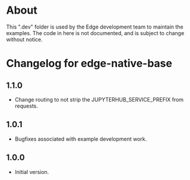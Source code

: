 # About

This ".dev" folder is used by the Edge development team to maintain the
examples.  The code in here is not documented, and is subject to change
without notice.

# Changelog for edge-native-base

## 1.1.0

* Change routing to not strip the JUPYTERHUB_SERVICE_PREFIX from requests.

## 1.0.1

* Bugfixes associated with example development work.

## 1.0.0

* Initial version.